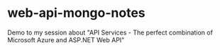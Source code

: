 web-api-mongo-notes
===================

Demo to my session about "API Services - The perfect combination of Microsoft Azure and ASP.NET Web API"
